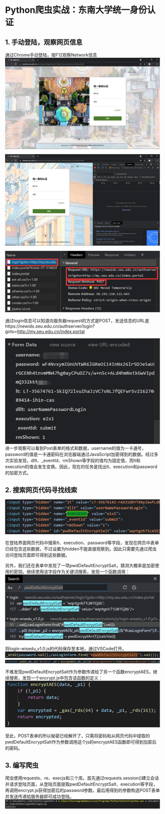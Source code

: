 # Python爬虫实战：东南大学统一身份认证

## 1. 手动登陆，观察网页信息

通过Chrome手动登陆，按F12观察Network信息
![image-20210723213938332](seu-login.assets/image-20210723213938332.png)

![image-20210723214049858](seu-login.assets/image-20210723214049858.png)

![image-20210723214147570](seu-login.assets/image-20210723214147570.png)

通过login信息可以知道向服务器request的方式是POST，发送信息的URL是https://newids.seu.edu.cn/authserver/login?goto=http://my.seu.edu.cn/index.portal

![image-20210723214430798](seu-login.assets/image-20210723214430798.png)
进一步观察可以看到Post表单的格式和数据，username的值为一卡通号，password的值是一卡通密码在浏览器端通过JavaScript加密得到的数据。经过多次实验发现，dllt、_eventId、rmShown等字段的值均为固定值，而lt和execution的值会发生变换。因此，现在的任务是找出lt、execution和password的加密方式。

## 2. 搜索网页代码寻找线索

![image-20210723214740979](seu-login.assets/image-20210723214740979.png)

在登陆界面网页代码中搜索lt、execution、password等字段，发现在网页中表单已经包含这些数据，不过设置为hidden不能直接观察到。因此只需要先通过爬虫访问登陆页面即可得到这些数据。

另外，我们还在表单中发现了一项pwdDefaultEncryptSalt，猜测大概率是加密使用的密钥。继续使用该字段作为关键词搜索，发现一个函数调用：
![image-20210723215308842](seu-login.assets/image-20210723215308842.png)

将login-wisedu_v1.0.js的代码保存至本地，通过VSCode打开。
![image-20210723220052025](seu-login.assets/image-20210723220052025.png)
![image-20210723220250030](seu-login.assets/image-20210723220250030.png)

不难发现pwdDefaultEncryptSalt作为参数传递给了另一个函数encryptAES，继续搜索，发现一个encrypt.js中包含该函数的定义：
![image-20210723215738560](seu-login.assets/image-20210723215738560.png)


至此，POST表单的所以秘密已经解开了，只需将密码和从网页代码中提取的pwdDefaultEncryptSalt作为参数调用这个js的encryptAES函数即可得到加密后的密码。

## 3. 编写爬虫

爬虫使用requests、re、execjs和三个库。首先通过requests.session()建立会话并请求登陆页面，从登陆页面提取pwdDefaultEncryptSalt、execution等字段，再调用encrypt.js获得加密后的password参数。最后用得到的参数构造POST表单并发送传递给服务器即可成功登陆。
![image-20210723221525732](seu-login.assets/image-20210723221525732.png)
